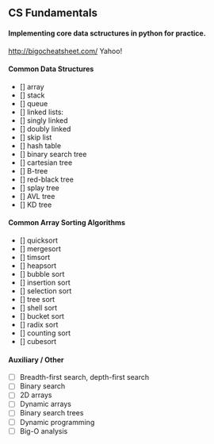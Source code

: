 ## CS Fundamentals
#### Implementing core data sctructures in python for practice.
http://bigocheatsheet.com/
Yahoo!

#### Common Data Structures
- [] array
- [] stack
- [] queue
- [] linked lists:
 - [] singly linked
 - [] doubly linked
- [] skip list
- [] hash table
- [] binary search tree
- [] cartesian tree
- [] B-tree
- [] red-black tree
- [] splay tree
- [] AVL tree
- [] KD tree

#### Common Array Sorting Algorithms
- [] quicksort
- [] mergesort
- [] timsort
- [] heapsort
- [] bubble sort
- [] insertion sort
- [] selection sort
- [] tree sort
- [] shell sort
- [] bucket sort
- [] radix sort
- [] counting sort
- [] cubesort

#### Auxiliary / Other
- [ ] Breadth-first search, depth-first search
- [ ] Binary search
- [ ] 2D arrays
- [ ] Dynamic arrays
- [ ] Binary search trees
- [ ] Dynamic programming
- [ ] Big-O analysis
